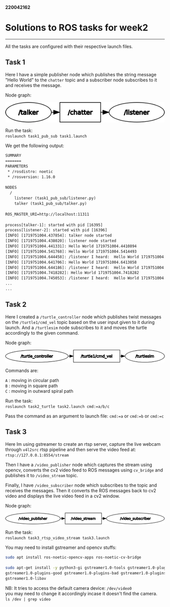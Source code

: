 **220042162**

# Solutions to ROS tasks for week2
---

All the tasks are configured with their respective launch files.

## Task 1

Here I have a simple publisher node which publishes the string message "Hello World" to the `chatter` topic and a subscriber node subscribes to it and receives the message.

Node graph:

![png](images/task1_node_graph.png)

Run the task:\
`roslaunch task1_pub_sub task1.launch`

We get the following output:

```txt
SUMMARY
=======
PARAMETERS
 * /rosdistro: noetic
 * /rosversion: 1.16.0

NODES
  /
    listener (task1_pub_sub/listener.py)
    talker (task1_pub_sub/talker.py)

ROS_MASTER_URI=http://localhost:11311

process[talker-1]: started with pid [16395]
process[listener-2]: started with pid [16396]
[INFO] [1719751004.437854]: talker node started
[INFO] [1719751004.438020]: listener node started
[INFO] [1719751004.441331]: Hello World 1719751004.4410894
[INFO] [1719751004.541768]: Hello World 1719751004.5414493
[INFO] [1719751004.644458]: /listener I heard:  Hello World 1719751004.5414493
[INFO] [1719751004.641706]: Hello World 1719751004.6413858
[INFO] [1719751004.644186]: /listener I heard:  Hello World 1719751004.6413858
[INFO] [1719751004.7418282]: Hello World 1719751004.7418282
[INFO] [1719751004.745053]: /listener I heard:  Hello World 1719751004.7418282
...
...
```

## Task 2

Here I created a `/turtle_controller` node which publishes twist messages on the `/turtle1/cmd_vel` topic based on the user input given to it during launch. And a `/turtlesim` node subscribes to it and moves the turtle accordingly to the given command.

Node graph:

![png](images/task2_node_graph.png)

Commands are:

`A` : moving in circular path\
`B` : moving in square path\
`C` : moving in outward spiral path

Run the task:\
`roslaunch task2_turtle task2.launch cmd:=a/b/c`

Pass the command as an argument to launch file: `cmd:=a` or `cmd:=b` or `cmd:=c`

## Task 3

Here Im using gstreamer to create an rtsp server, capture the live webcam through `v4l2src` rtsp pipeline and then serve the video feed at:\
`rtsp://127.0.0.1:8554/stream`

Then I have a `/video_publisher` node which captures the stream using opencv, converts the cv2 video feed to ROS messages using `cv_bridge` and publishes it to `/video_stream` topic.

Finally, I have `/video_subscriber` node which subscribes to the topic and receives the messages. Then it converts the ROS messages back to cv2 video and displays the live video feed in a cv2 window.

Node graph:

![png](images/task3_node_graph.png)

Run the task:\
`roslaunch task3_rtsp_video_stream task3.launch`

You may need to install gstreamer and opencv stuffs:
```bash
sudo apt install ros-noetic-opencv-apps ros-noetic-cv-bridge

sudo apt-get install -y python3-gi gstreamer1.0-tools gstreamer1.0-plugins-base
gstreamer1.0-plugins-good gstreamer1.0-plugins-bad gstreamer1.0-plugins-ugly
gstreamer1.0-libav
```

NB: It tries to access the default camera device: `/dev/video0`\
you may need to change it accordingly incase it doesn't find the camera.\
`ls /dev | grep video`
